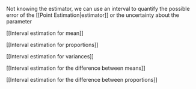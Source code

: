 Not knowing the estimator, we can use an interval to quantify the possible error of the [[Point Estimation|estimator]] or the uncertainty about the parameter

[[Interval estimation for mean]]

[[Interval estimation for proportions]]

[[Interval estimation for variances]]

[[Interval estimation for the difference between means]]

[[Interval estimation for the difference between proportions]]